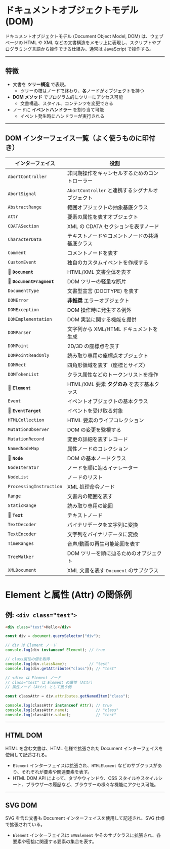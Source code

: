 # ドキュメントオブジェクトモデル (DOM)

ドキュメントオブジェクトモデル (Document Object Model, DOM) は、ウェブページの HTML や XML などの文書構造をメモリ上に表現し、スクリプトやプログラミング言語から操作できる仕組み。通常は JavaScript で操作する。

---

## 特徴

- 文書を **ツリー構造** で表現。  
  - ツリーの枝はノードで終わり、各ノードがオブジェクトを持つ
- **DOM メソッド** でプログラム的にツリーにアクセス可能  
  - 文書構造、スタイル、コンテンツを変更できる
- ノードに **イベントハンドラー** を割り当て可能  
  - イベント発生時にハンドラーが実行される

---
## DOM インターフェイス一覧（よく使うものに印付き）

| インターフェイス | 役割 |
|-----------------|------|
| `AbortController` | 非同期操作をキャンセルするためのコントローラー |
| `AbortSignal` | `AbortController` と連携するシグナルオブジェクト |
| `AbstractRange` | 範囲オブジェクトの抽象基底クラス |
| `Attr` | 要素の属性を表すオブジェクト |
| `CDATASection` | XML の CDATA セクションを表すノード |
| `CharacterData` | テキストノードやコメントノードの共通基底クラス |
| `Comment` | コメントノードを表す |
| `CustomEvent` | 独自のカスタムイベントを作成する |
| 🚀 **`Document`** | HTML/XML 文書全体を表す |
| 🚀 **`DocumentFragment`** | DOM ツリーの軽量な断片 |
| `DocumentType` | 文書型宣言 (DOCTYPE) を表す |
| `DOMError` | **非推奨** エラーオブジェクト |
| `DOMException` | DOM 操作時に発生する例外 |
| `DOMImplementation` | DOM 実装に関する機能を提供 |
| `DOMParser` | 文字列から XML/HTML ドキュメントを生成 |
| `DOMPoint` | 2D/3D の座標点を表す |
| `DOMPointReadOnly` | 読み取り専用の座標点オブジェクト |
| `DOMRect` | 四角形領域を表す（座標とサイズ） |
| `DOMTokenList` | クラス属性などのトークンリストを操作 |
| 🚀 **`Element`** | HTML/XML 要素 **タグのみ** を表す基本クラス |
| `Event` | イベントオブジェクトの基本クラス |
| 🚀 **`EventTarget`** | イベントを受け取る対象 |
| `HTMLCollection` | HTML 要素のライブコレクション |
| `MutationObserver` | DOM の変更を監視する |
| `MutationRecord` | 変更の詳細を表すレコード |
| `NamedNodeMap` | 属性ノードのコレクション |
| 🚀 **`Node`** | DOM の基本ノードクラス |
| `NodeIterator` | ノードを順に辿るイテレーター |
| `NodeList` | ノードのリスト |
| `ProcessingInstruction` | XML 処理命令ノード |
| `Range` | 文書内の範囲を表す |
| `StaticRange` | 読み取り専用の範囲 |
| 🚀 **`Text`** | テキストノード |
| `TextDecoder` | バイナリデータを文字列に変換 |
| `TextEncoder` | 文字列をバイナリデータに変換 |
| `TimeRanges` | 音声/動画の再生可能範囲を表す |
| `TreeWalker` | DOM ツリーを順に辿るためのオブジェクト |
| `XMLDocument` | XML 文書を表す `Document` のサブクラス |


# Element と属性 (Attr) の関係例

## 例: `<div class="test">`

```html
<div class="test">Hello</div>
```
```js
const div = document.querySelector("div");

// div は Element ノード
console.log(div instanceof Element); // true

// class属性の値を取得
console.log(div.className);          // "test"
console.log(div.getAttribute("class")); // "test"

// <div> は Element ノード  
// class="test" は Element の属性 (Attr)  
// 属性ノード (Attr) として扱う例  
```

```js
const classAttr = div.attributes.getNamedItem("class");

console.log(classAttr instanceof Attr); // true
console.log(classAttr.name);            // "class"
console.log(classAttr.value);           // "test"
```
---

## HTML DOM

HTML を含む文書は、HTML 仕様で拡張された Document インターフェイスを使用して記述される。  
- `Element` インターフェイスは拡張され、`HTMLElement` などのサブクラスがあり、それぞれが要素や関連要素を表す。  
- HTML DOM API によって、タブやウィンドウ、CSS スタイルやスタイルシート、ブラウザーの履歴など、ブラウザーの様々な機能にアクセス可能。  

---

## SVG DOM

SVG を含む文書も Document インターフェイスを使用して記述され、SVG 仕様で拡張されている。  
- `Element` インターフェイスは `SVGElement` やそのサブクラスに拡張され、各要素や密接に関連する要素の集合を表す。  


